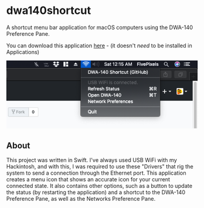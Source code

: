 # dwa140shortcut
A shortcut menu bar application for macOS computers using the DWA-140 Preference Pane.

You can download this application [here](https://github.com/fivepixels/dwa140shortcut/releases) - (it doesn't _need_ to be installed in Applications)

![alt text](https://raw.githubusercontent.com/FivePixels/dwa140shortcut/master/DWA140ShortcutScreenshot.png)

## About
This project was written in Swift. I've always used USB WiFi with my Hackintosh, and with this, I was required to use these "Drivers" that rig the system to send a connection through the Ethernet port. This application creates a menu icon that shows an accurate icon for your current connected state. It also contains other options, such as a button to update the status (by restarting the application) and a shortcut to the DWA-140 Preference Pane, as well as the Networks Preference Pane.
